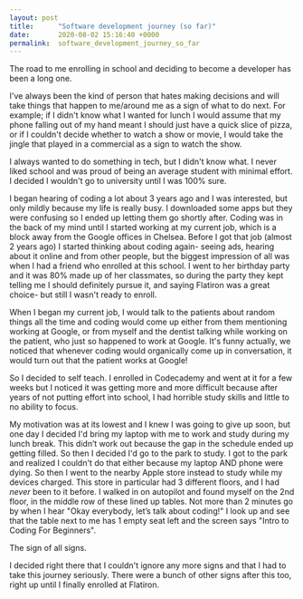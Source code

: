 ```yaml
---
layout: post
title:      "Software development journey (so far)"
date:       2020-08-02 15:16:40 +0000
permalink:  software_development_journey_so_far
---
```





The road to me enrolling in school and deciding to become a developer has been a long one. 

I've always been the kind of person that hates making decisions and will take things that happen to me/around me as a sign of what to do next. For example; if I didn't know what I wanted for lunch I would assume that my phone falling out of my hand meant I should just have a quick slice of pizza, or if I couldn't decide whether to watch a show or movie, I would take the jingle that played in a commercial as a sign to watch the show. 

I always wanted to do something in tech, but I didn't know what. I never liked school and was proud of being an average student with minimal effort. I decided I wouldn't go to university until I was 100% sure. 

I began hearing of coding a lot about 3 years ago and I was interested, but only mildly because my life is really busy. I downloaded some apps but they were confusing so I ended up letting them go shortly after. Coding was in the back of my mind until I started working at my current job, which is a block away from the Google offices in Chelsea. Before I got that job (almost 2 years ago) I started thinking about coding again- seeing ads, hearing about it online and from other people, but the biggest impression of all was when I had a friend who enrolled at this school. I went to her birthday party and it was 80% made up of her classmates, so during the party they kept telling me I should definitely pursue it, and saying Flatiron was a great choice- but still I wasn't ready to enroll.

When I began my current job, I would talk to the patients about random things all the time and coding would come up either from them mentioning working at Google, or from myself and the dentist talking while working on the patient, who just so happened to work at Google. It's funny actually, we noticed that whenever coding would organically come up in conversation, it would turn out that the patient works at Google!

So I decided to self teach. I enrolled in Codecademy and went at it for a few weeks but I noticed it was getting more and more difficult because after years of not putting effort into school, I had horrible study skills and little to no ability to focus.

My motivation was at its lowest and I knew I was going to give up soon, but one day I decided I'd bring my laptop with me to work and study during my lunch break. This didn’t work out because the gap in the schedule ended up getting filled. So then I decided I'd go to the park to study. I got to the park and realized I couldn't do that either because my laptop AND phone were dying. So then I went to the nearby Apple store instead to study while my devices charged. This store in particular had 3 different floors, and I had *never* been to it before. I walked in on autopilot and found myself on the 2nd floor, in the middle row of these lined up tables. Not more than 2 minutes go by when I hear "Okay everybody, let’s talk about coding!" I look up and see that the table next to me has 1 empty seat left and the screen says "Intro to Coding For Beginners".

The sign of all signs.

I decided right there that I couldn't ignore any more signs and that I had to take this journey seriously. There were a bunch of other signs after this too, right up until I finally enrolled at Flatiron. 



